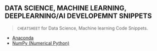 ## DATA SCIENCE, MACHINE LEARNING, DEEPLEARNING/AI DEVELOPEMNT SNIPPETS

> `CHEATSHEET` for Data Science, Machine learning Code Snippets.

- [Anaconda](/anaconda.md)
- [NumPy (Numerical Python)](./NumPy/numpy.md)
